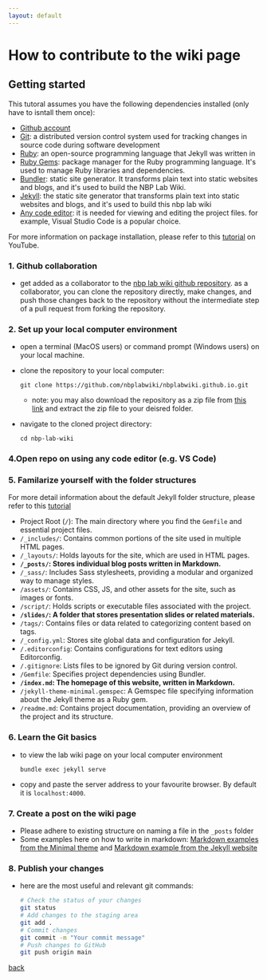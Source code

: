 ```yaml
---
layout: default
---
```


# How to contribute to the wiki page

## Getting started

This tutoral assumes you have the following dependencies installed (only have to isntall them once):

* [Github account](https://github.com/)
* [Git](https://git-scm.com/): a distributed version control system used for tracking changes in source code during software development
* [Ruby](https://www.ruby-lang.org/en/): an open-source programming language that Jekyll was written in
* [Ruby Gems](https://rubygems.org/): package manager for the Ruby programming language. It's used to manage Ruby libraries and dependencies.
* [Bundler](https://bundler.io/): static site generator. It transforms plain text into static websites and blogs, and it's used to build the NBP Lab Wiki.
* [Jekyll](https://jekyllrb.com/): the static site generator that transforms plain text into static websites and blogs, and it's used to build this nbp lab wiki
* [Any code editor](https://code.visualstudio.com/): it is needed for viewing and editing the project files. for example, Visual Studio Code is a popular choice.

For more information on package installation, please refer to this [tutorial](https://www.youtube.com/watch?v=WhrU9m82Wm8&list=PLLAZ4kZ9dFpOPV5C5Ay0pHaa0RJFhcmcB&index=2) on YouTube.

### 1. **Github collaboration**
- get added as a collaborator to the [nbp lab wiki github repository](https://github.com/nbplabwiki/nbplabwiki.github.io). as a collaborator, you can clone the repository directly, make changes, and push those changes back to the repository without the intermediate step of a pull request from forking the repository.

### 2. **Set up your local computer environment**

- open a terminal (MacOS users) or command prompt (Windows users) on your local machine.
- clone the repository to your local computer:

   ```
   git clone https://github.com/nbplabwiki/nbplabwiki.github.io.git
   ```
   - note: you may also download the repository as a zip file from [this link](https://github.com/nbplabwiki/nbplabwiki.github.io/) and extract the zip file to your deisred folder.

- navigate to the cloned project directory:
   ```
   cd nbp-lab-wiki
   ```

### 4.**Open repo on using any code editor (e.g. VS Code)** 

### 5. **Familarize yourself with the folder structures**

For more detail information about the default Jekyll folder structure, please refer to this [tutorial](https://www.youtube.com/watch?v=pxua_1vyFck&list=PLLAZ4kZ9dFpOPV5C5Ay0pHaa0RJFhcmcB&index=4)

* Project Root (`/`): The main directory where you find the `Gemfile` and essential project files.
* `/_includes/`: Contains common portions of the site used in multiple HTML pages.
* `/_layouts/`: Holds layouts for the site, which are used in HTML pages.
* **`/_posts/`: Stores individual blog posts written in Markdown.**
* `/_sass/`: Includes Sass stylesheets, providing a modular and organized way to manage styles.
* `/assets/`: Contains CSS, JS, and other assets for the site, such as images or fonts.
* `/script/`: Holds scripts or executable files associated with the project.
* **`/slides/`: A folder that stores presentation slides or related materials.**
* `/tags/`: Contains files or data related to categorizing content based on tags.
* `/_config.yml`: Stores site global data and configuration for Jekyll.
* `/.editorconfig`: Contains configurations for text editors using Editorconfig.
* `/.gitignore`: Lists files to be ignored by Git during version control.
* `/Gemfile`: Specifies project dependencies using Bundler.
* **`/index.md`: The homepage of this website, written in Markdown.**
* `/jekyll-theme-minimal.gemspec`: A Gemspec file specifying information about the Jekyll theme as a Ruby gem.
* `/readme.md`: Contains project documentation, providing an overview of the project and its structure.

### 6. **Learn the Git basics**
- to view the lab wiki page on your local computer environment

   ```
   bundle exec jekyll serve
   ```
- copy and paste the server address to your favourite browser. By default it is `localhost:4000`.

### 7. **Create a post on the wiki page**

- Please adhere to existing structure on naming a file in the `_posts` folder
- Some examples here on how to write in markdown: [Markdown examples from the Minimal theme](/MarkdownExamples) and [Markdown example from the Jekyll website](https://aksakalli.github.io/jekyll-doc-theme/docs/cheatsheet/)

### 8. **Publish your changes**

- here are the most useful and relevant git commands:

   ```bash
   # Check the status of your changes
   git status
   # Add changes to the staging area
   git add .
   # Commit changes
   git commit -m "Your commit message"
   # Push changes to GitHub
   git push origin main
   ```
[back](/)